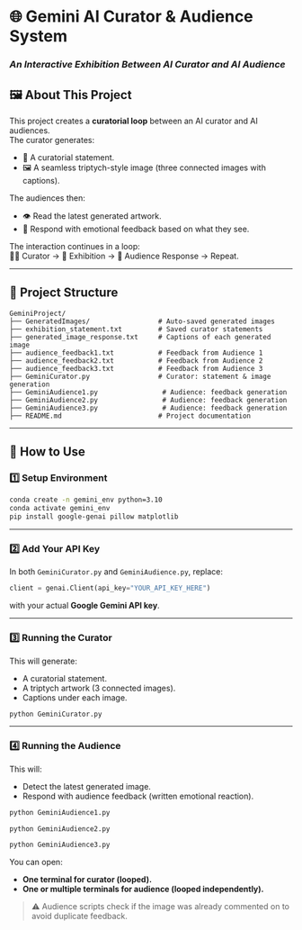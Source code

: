 
# 🌐 Gemini AI Curator & Audience System  
### *An Interactive Exhibition Between AI Curator and AI Audience*

## 🖼️ About This Project
This project creates a **curatorial loop** between an AI curator and AI audiences.  
The curator generates:
- 📝 A curatorial statement.
- 🖼️ A seamless triptych-style image (three connected images with captions).  

The audiences then:
- 👁️ Read the latest generated artwork.
- 💬 Respond with emotional feedback based on what they see.

The interaction continues in a loop:  
🧑‍🎨 Curator → 🎨 Exhibition → 👀 Audience Response → Repeat.

---

## 📂 Project Structure
```
GeminiProject/
├── GeneratedImages/                 # Auto-saved generated images
├── exhibition_statement.txt         # Saved curator statements
├── generated_image_response.txt     # Captions of each generated image
├── audience_feedback1.txt           # Feedback from Audience 1
├── audience_feedback2.txt           # Feedback from Audience 2
├── audience_feedback3.txt           # Feedback from Audience 3
├── GeminiCurator.py                 # Curator: statement & image generation
├── GeminiAudience1.py                # Audience: feedback generation
├── GeminiAudience2.py                # Audience: feedback generation
├── GeminiAudience3.py                # Audience: feedback generation
├── README.md                        # Project documentation
```

---

## 🚀 How to Use

### 1️⃣ Setup Environment
```bash
conda create -n gemini_env python=3.10
conda activate gemini_env
pip install google-genai pillow matplotlib
```

---

### 2️⃣ Add Your API Key  
In both `GeminiCurator.py` and `GeminiAudience.py`, replace:
```python
client = genai.Client(api_key="YOUR_API_KEY_HERE")
```
with your actual **Google Gemini API key**.

---

### 3️⃣ Running the Curator  
This will generate:
- A curatorial statement.
- A triptych artwork (3 connected images).
- Captions under each image.

```bash
python GeminiCurator.py
```

---

### 4️⃣ Running the Audience  
This will:
- Detect the latest generated image.
- Respond with audience feedback (written emotional reaction).

```bash
python GeminiAudience1.py
```
```bash
python GeminiAudience2.py
```
```bash
python GeminiAudience3.py
```

You can open:
- **One terminal for curator (looped).**
- **One or multiple terminals for audience (looped independently).**

> ⚠️ Audience scripts check if the image was already commented on to avoid duplicate feedback.


